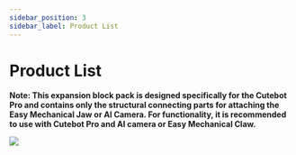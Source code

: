 ```yaml
---
sidebar_position: 3
sidebar_label: Product List
---
```


# Product List

**Note: This expansion block pack is designed specifically for the Cutebot Pro and contains only the structural connecting parts for attaching the Easy Mechanical Jaw or AI Camera. For functionality, it is recommended to use with Cutebot Pro and AI camera or Easy Mechanical Claw.**

![](https://wiki-media-ef.oss-cn-hongkong.aliyuncs.com/docs/microbit/microbit-smart-car/microbit-smart-cutebot-pro/cases-libraries/extended-pack/cutebot-pro-blocks-pack/images/cutebot-pro-blocks-pack-list.png)
